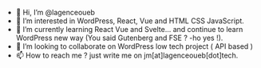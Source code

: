 - 👋 Hi, I’m @lagenceoueb
- 👀 I’m interested in WordPress, React, Vue and HTML CSS JavaScript.
- 🌱 I’m currently learning React Vue and Svelte... and continue to learn WordPress new way (You said Gutenberg and FSE ? -ho yes !).  
- 💞️ I’m looking to collaborate on WordPress low tech project ( API based )
- 📫 How to reach me ?  just write me on jm[at]lagenceoueb[dot]tech.

<!---
lagenceoueb/lagenceoueb is a ✨ special ✨ repository because its `README.md` (this file) appears on your GitHub profile.
You can click the Preview link to take a look at your changes.
--->
